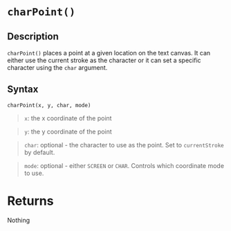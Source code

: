 # `charPoint()`

## Description
`charPoint()` places a point at a given location on the text canvas. It can either use the current stroke as the character or it can set a specific character using the `char` argument.

## Syntax
`charPoint(x, y, char, mode)`
> `x`: the x coordinate of the point

> `y`: the y coordinate of the point

> `char`: optional - the character to use as the point. Set to `currentStroke` by default.

> `mode`: optional - either `SCREEN` or `CHAR`. Controls which coordinate mode to use.

# Returns
Nothing